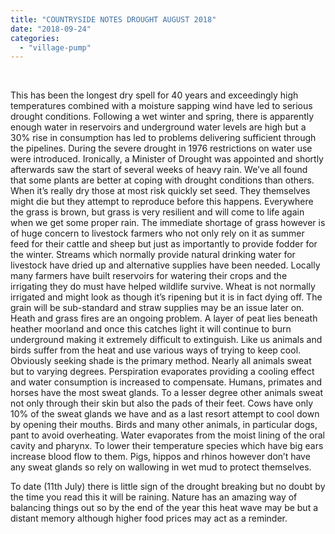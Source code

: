 ```yaml
---
title: "COUNTRYSIDE NOTES DROUGHT AUGUST 2018"
date: "2018-09-24"
categories: 
  - "village-pump"
---
```


 

This has been the longest dry spell for 40 years and exceedingly high temperatures combined with a moisture sapping wind have led to serious drought conditions. Following a wet winter and spring, there is apparently enough water in reservoirs and underground water levels are high but a 30% rise in consumption has led to problems delivering sufficient through the pipelines. During the severe drought in 1976 restrictions on water use were introduced. Ironically, a Minister of Drought was appointed and shortly afterwards saw the start of several weeks of heavy rain. We’ve all found that some plants are better at coping with drought conditions than others. When it’s really dry those at most risk quickly set seed. They themselves might die but they attempt to reproduce before this happens. Everywhere the grass is brown, but grass is very resilient and will come to life again when we get some proper rain. The immediate shortage of grass however is of huge concern to livestock farmers who not only rely on it as summer feed for their cattle and sheep but just as importantly to provide fodder for the winter. Streams which normally provide natural drinking water for livestock have dried up and alternative supplies have been needed. Locally many farmers have built reservoirs for watering their crops and the irrigating they do must have helped wildlife survive. Wheat is not normally irrigated and might look as though it’s ripening but it is in fact dying off. The grain will be sub-standard and straw supplies may be an issue later on. Heath and grass fires are an ongoing problem. A layer of peat lies beneath heather moorland and once this catches light it will continue to burn underground making it extremely difficult to extinguish. Like us animals and birds suffer from the heat and use various ways of trying to keep cool. Obviously seeking shade is the primary method. Nearly all animals sweat but to varying degrees. Perspiration evaporates providing a cooling effect and water consumption is increased to compensate. Humans, primates and horses have the most sweat glands. To a lesser degree other animals sweat not only through their skin but also the pads of their feet. Cows have only 10% of the sweat glands we have and as a last resort attempt to cool down by opening their mouths. Birds and many other animals, in particular dogs, pant to avoid overheating. Water evaporates from the moist lining of the oral cavity and pharynx. To lower their temperature species which have big ears increase blood flow to them. Pigs, hippos and rhinos however don’t have any sweat glands so rely on wallowing in wet mud to protect themselves.

To date (11th July) there is little sign of the drought breaking but no doubt by the time you read this it will be raining. Nature has an amazing way of balancing things out so by the end of the year this heat wave may be but a distant memory although higher food prices may act as a reminder.
